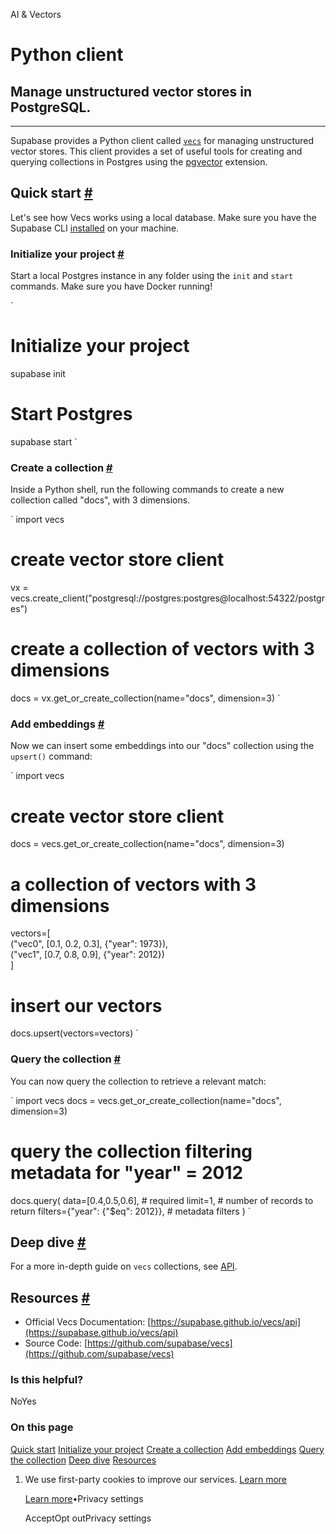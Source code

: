 AI & Vectors

# Python client

## Manage unstructured vector stores in PostgreSQL.

* * *

Supabase provides a Python client called [`vecs`](https://github.com/supabase/vecs) for managing unstructured vector stores. This client provides a set of useful tools for creating and querying collections in Postgres using the [pgvector](https://supabase.com/docs/guides/database/extensions/pgvector) extension.

## Quick start [\#](https://supabase.com/docs/guides/ai/vecs-python-client\#quick-start)

Let's see how Vecs works using a local database. Make sure you have the Supabase CLI [installed](https://supabase.com/docs/guides/cli#installation) on your machine.

### Initialize your project [\#](https://supabase.com/docs/guides/ai/vecs-python-client\#initialize-your-project)

Start a local Postgres instance in any folder using the `init` and `start` commands. Make sure you have Docker running!

`
# Initialize your project
supabase init
# Start Postgres
supabase start
`

### Create a collection [\#](https://supabase.com/docs/guides/ai/vecs-python-client\#create-a-collection)

Inside a Python shell, run the following commands to create a new collection called "docs", with 3 dimensions.

`
import vecs
# create vector store client
vx = vecs.create_client("postgresql://postgres:postgres@localhost:54322/postgres")
# create a collection of vectors with 3 dimensions
docs = vx.get_or_create_collection(name="docs", dimension=3)
`

### Add embeddings [\#](https://supabase.com/docs/guides/ai/vecs-python-client\#add-embeddings)

Now we can insert some embeddings into our "docs" collection using the `upsert()` command:

`
import vecs
# create vector store client
docs = vecs.get_or_create_collection(name="docs", dimension=3)
# a collection of vectors with 3 dimensions
vectors=[\
("vec0", [0.1, 0.2, 0.3], {"year": 1973}),\
("vec1", [0.7, 0.8, 0.9], {"year": 2012})\
]
# insert our vectors
docs.upsert(vectors=vectors)
`

### Query the collection [\#](https://supabase.com/docs/guides/ai/vecs-python-client\#query-the-collection)

You can now query the collection to retrieve a relevant match:

`
import vecs
docs = vecs.get_or_create_collection(name="docs", dimension=3)
# query the collection filtering metadata for "year" = 2012
docs.query(
    data=[0.4,0.5,0.6],      # required
    limit=1,                         # number of records to return
    filters={"year": {"$eq": 2012}}, # metadata filters
)
`

## Deep dive [\#](https://supabase.com/docs/guides/ai/vecs-python-client\#deep-dive)

For a more in-depth guide on `vecs` collections, see [API](https://supabase.com/docs/guides/ai/python/api).

## Resources [\#](https://supabase.com/docs/guides/ai/vecs-python-client\#resources)

- Official Vecs Documentation: [https://supabase.github.io/vecs/api](https://supabase.github.io/vecs/api)
- Source Code: [https://github.com/supabase/vecs](https://github.com/supabase/vecs)

### Is this helpful?

NoYes

### On this page

[Quick start](https://supabase.com/docs/guides/ai/vecs-python-client#quick-start) [Initialize your project](https://supabase.com/docs/guides/ai/vecs-python-client#initialize-your-project) [Create a collection](https://supabase.com/docs/guides/ai/vecs-python-client#create-a-collection) [Add embeddings](https://supabase.com/docs/guides/ai/vecs-python-client#add-embeddings) [Query the collection](https://supabase.com/docs/guides/ai/vecs-python-client#query-the-collection) [Deep dive](https://supabase.com/docs/guides/ai/vecs-python-client#deep-dive) [Resources](https://supabase.com/docs/guides/ai/vecs-python-client#resources)

1. We use first-party cookies to improve our services. [Learn more](https://supabase.com/privacy#8-cookies-and-similar-technologies-used-on-our-european-services)



   [Learn more](https://supabase.com/privacy#8-cookies-and-similar-technologies-used-on-our-european-services)•Privacy settings





   AcceptOpt outPrivacy settings